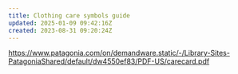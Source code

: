 ```yaml
---
title: Clothing care symbols guide
updated: 2025-01-09 09:42:16Z
created: 2023-08-31 09:20:24Z
---
```


https://www.patagonia.com/on/demandware.static/-/Library-Sites-PatagoniaShared/default/dw4550ef83/PDF-US/carecard.pdf
